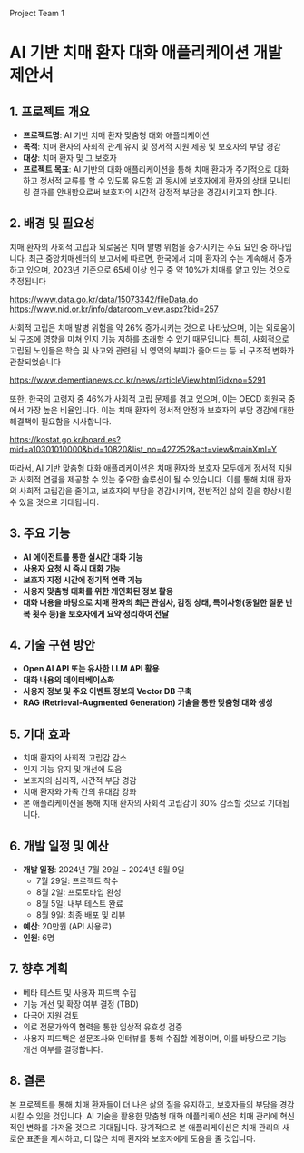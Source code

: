 Project Team 1
# AI 기반 치매 환자 대화 애플리케이션 개발 제안서

## 1. 프로젝트 개요

- **프로젝트명**: AI 기반 치매 환자 맞춤형 대화 애플리케이션
- **목적**: 치매 환자의 사회적 관계 유지 및 정서적 지원 제공 및 보호자의 부담 경감
- **대상**: 치매 환자 및 그 보호자
- **프로젝트 목표**: AI 기반의 대화 애플리케이션을 통해 치매 환자가 주기적으로 대화하고 정서적 교류를 할 수 있도록 유도함 과 동시에 보호자에게 환자의 상태 모니터링 결과를 안내함으로써 보호자의 시간적 감정적 부담을 경감시키고자 합니다.

## 2. 배경 및 필요성

치매 환자의 사회적 고립과 외로움은 치매 발병 위험을 증가시키는 주요 요인 중 하나입니다. 최근 중앙치매센터의 보고서에 따르면, 한국에서 치매 환자의 수는 계속해서 증가하고 있으며, 2023년 기준으로 65세 이상 인구 중 약 10%가 치매를 앓고 있는 것으로 추정됩니다

https://www.data.go.kr/data/15073342/fileData.do
https://www.nid.or.kr/info/dataroom_view.aspx?bid=257

사회적 고립은 치매 발병 위험을 약 26% 증가시키는 것으로 나타났으며, 이는 외로움이 뇌 구조에 영향을 미쳐 인지 기능 저하를 초래할 수 있기 때문입니다. 특히, 사회적으로 고립된 노인들은 학습 및 사고와 관련된 뇌 영역의 부피가 줄어드는 등 뇌 구조적 변화가 관찰되었습니다

https://www.dementianews.co.kr/news/articleView.html?idxno=5291

또한, 한국의 고령자 중 46%가 사회적 고립 문제를 겪고 있으며, 이는 OECD 회원국 중에서 가장 높은 비율입니다. 이는 치매 환자의 정서적 안정과 보호자의 부담 경감에 대한 해결책이 필요함을 시사합니다.

https://kostat.go.kr/board.es?mid=a10301010000&bid=10820&list_no=427252&act=view&mainXml=Y

따라서, AI 기반 맞춤형 대화 애플리케이션은 치매 환자와 보호자 모두에게 정서적 지원과 사회적 연결을 제공할 수 있는 중요한 솔루션이 될 수 있습니다. 이를 통해 치매 환자의 사회적 고립감을 줄이고, 보호자의 부담을 경감시키며, 전반적인 삶의 질을 향상시킬 수 있을 것으로 기대됩니다.

## 3. 주요 기능

- **AI 에이전트를 통한 실시간 대화 기능**
- **사용자 요청 시 즉시 대화 가능**
- **보호자 지정 시간에 정기적 연락 기능**
- **사용자 맞춤형 대화를 위한 개인화된 정보 활용**
- **대화 내용을 바탕으로 치매 환자의 최근 관심사, 감정 상태, 특이사항(동일한 질문 반복 횟수 등)을 보호자에게 요약 정리하여 전달**

## 4. 기술 구현 방안

- **Open AI API 또는 유사한 LLM API 활용**
- **대화 내용의 데이터베이스화**
- **사용자 정보 및 주요 이벤트 정보의 Vector DB 구축**
- **RAG (Retrieval-Augmented Generation) 기술을 통한 맞춤형 대화 생성**

## 5. 기대 효과

- 치매 환자의 사회적 고립감 감소
- 인지 기능 유지 및 개선에 도움
- 보호자의 심리적, 시간적 부담 경감
- 치매 환자와 가족 간의 유대감 강화
- 본 애플리케이션을 통해 치매 환자의 사회적 고립감이 30% 감소할 것으로 기대됩니다.

## 6. 개발 일정 및 예산

- **개발 일정**: 2024년 7월 29일 ~ 2024년 8월 9일
    - 7월 29일: 프로젝트 착수
    - 8월 2일: 프로토타입 완성
    - 8월 5일: 내부 테스트 완료
    - 8월 9일: 최종 배포 및 리뷰
- **예산**: 20만원 (API 사용료)
- **인원**: 6명

## 7. 향후 계획

- 베타 테스트 및 사용자 피드백 수집
- 기능 개선 및 확장 여부 결정 (TBD)
- 다국어 지원 검토
- 의료 전문가와의 협력을 통한 임상적 유효성 검증
- 사용자 피드백은 설문조사와 인터뷰를 통해 수집할 예정이며, 이를 바탕으로 기능 개선 여부를 결정합니다.

## 8. 결론

본 프로젝트를 통해 치매 환자들이 더 나은 삶의 질을 유지하고, 보호자들의 부담을 경감시킬 수 있을 것입니다. AI 기술을 활용한 맞춤형 대화 애플리케이션은 치매 관리에 혁신적인 변화를 가져올 것으로 기대됩니다. 장기적으로 본 애플리케이션은 치매 관리의 새로운 표준을 제시하고, 더 많은 치매 환자와 보호자에게 도움을 줄 것입니다.
